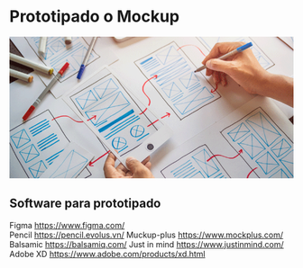 # Prototipado o Mockup

<img src="../extras/prototyping.png">

## Software para prototipado

Figma https://www.figma.com/  
Pencil https://pencil.evolus.vn/
Muckup-plus https://www.mockplus.com/  
Balsamic https://balsamiq.com/
Just in mind  https://www.justinmind.com/
Adobe XD  https://www.adobe.com/products/xd.html

